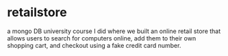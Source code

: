 # retailstore
a mongo DB university course I did where we built an online retail store that allows users to search for computers online, add them to their own shopping cart, and checkout using a fake credit card number.
